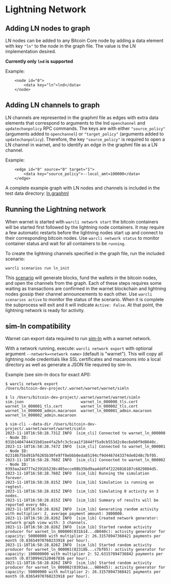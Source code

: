 # Lightning Network

## Adding LN nodes to graph

LN nodes can be added to any Bitcoin Core node by adding a data element with key
`"ln"` to the node in the graph file. The value is the LN implementation desired.

**Currently only `lnd` is supported**

Example:

```
    <node id="0">
        <data key="ln">lnd</data>
    </node>
```

## Adding LN channels to graph

LN channels are represented in the graphml file as edges with extra data elements
that correspond to arguments to the lnd `openchannel` and `updatechanpolicy` RPC
commands. The keys are with either `"source_policy"` (arguments added to `openchannel`)
or `"target_policy"` (arguments added to `updatechanpolicy`). Therefore, the key `"source_policy"` is
required to open a LN channel in warnet, and to identify an edge in the graphml file
as a LN channel.

Example:

```
    <edge id="0" source="0" target="1">
        <data key="source_policy">--local_amt=100000</data>
    </edge>
```

A complete example graph with LN nodes and channels is included in the test
data directory: [ln.graphml](../test/data/ln.graphml)

## Running the Lightning network

When warnet is started with `warcli network start` the bitcoin containers will
be started first followed by the lightning node containers. It may require a few
automatic restarts before the lightning nodes start up and connect to their
corresponding bitcoin nodes. Use `warcli network status` to monitor container status
and wait for all containers to be `running`.

To create the lightning channels specified in the graph file, run the included
scenario:

`warcli scenarios run ln_init`

This [scenario](../src/scenarios/ln_init.py) will generate blocks, fund the wallets
in the bitcoin nodes, and open the channels from the graph. Each of these steps
requires some waiting as transactions are confirmed in the warnet blockchain
and lightning nodes gossip their channel announcements to each other.
Use `warcli scenarios active` to monitor the status of the scenario. When it is
complete the subprocess will exit and it will indicate `Active: False`. At that
point, the lightning network is ready for activity.

## sim-ln compatibility

Warnet can export data required to run [sim-ln](https://github.com/bitcoin-dev-project/sim-ln)
with a warnet network.

With a network running, execute: `warcli network export` with optional argument
`--network=<network name>` (default is "warnet"). This will copy all lightning
node credentials like SSL certificates and macaroons into a local directory as
well as generate a JSON file required by sim-ln.

Example (see sim-ln docs for exact API):

```
$ warcli network export
/Users/bitcoin-dev-project/.warnet/warnet/warnet/simln

$ ls /Users/bitcoin-dev-project/.warnet/warnet/warnet/simln
sim.json                         warnet_ln_000000_tls.cert        warnet_ln_000001_tls.cert        warnet_ln_000002_tls.cert
warnet_ln_000000_admin.macaroon  warnet_ln_000001_admin.macaroon  warnet_ln_000002_admin.macaroon

$ sim-cli --data-dir /Users/bitcoin-dev-project/.warnet/warnet/warnet/simln
2023-11-18T16:58:28.731Z INFO  [sim_cli] Connected to warnet_ln_000000 - Node ID: 031b1404744431b01ee4fa2bfc3c5caa1f1044ff5a9cb553d2c8ec6eb0f9d8040c.
2023-11-18T16:58:28.747Z INFO  [sim_cli] Connected to warnet_ln_000001 - Node ID: 02318b75bd91bf6265b30fe97f8ebbb0eda85194cf9d4467d43374de0248c7bf05.
2023-11-18T16:58:28.760Z INFO  [sim_cli] Connected to warnet_ln_000002 - Node ID: 0393aa24d777e2391b5238c485ecce08b35bd9aa4ddf4f2226016107c6829804d5.
2023-11-18T16:58:28.760Z INFO  [sim_lib] Running the simulation forever.
2023-11-18T16:58:28.815Z INFO  [sim_lib] Simulation is running on regtest.
2023-11-18T16:58:28.815Z INFO  [sim_lib] Simulating 0 activity on 3 nodes.
2023-11-18T16:58:28.815Z INFO  [sim_lib] Summary of results will be reported every 60s.
2023-11-18T16:58:28.826Z INFO  [sim_lib] Generating random activity with multiplier: 2, average payment amount: 3800000.
2023-11-18T16:58:28.826Z INFO  [sim_lib] Created network generator: network graph view with: 3 channels.
2023-11-18T16:58:28.826Z INFO  [sim_lib] Started random activity producer for warnet_ln_000000(031b14...d8040c): activity generator for capacity: 50000000 with multiplier 2: 26.31578947368421 payments per month (0.03654970760233918 per hour).
2023-11-18T16:58:28.826Z INFO  [sim_lib] Started random activity producer for warnet_ln_000001(02318b...c7bf05): activity generator for capacity: 100000000 with multiplier 2: 52.63157894736842 payments per month (0.07309941520467836 per hour).
2023-11-18T16:58:28.826Z INFO  [sim_lib] Started random activity producer for warnet_ln_000002(0393aa...9804d5): activity generator for capacity: 50000000 with multiplier 2: 26.31578947368421 payments per month (0.03654970760233918 per hour).
```

